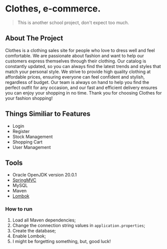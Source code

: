 # Clothes, e-commerce.
> This is another school project, don't expect too much.

## About The Project

<p>Clothes is a clothing sales site for people who love to dress well and feel comfortable. We are passionate about fashion and want to help our customers express themselves through their clothing. Our catalog is constantly updated, so you can always find the latest trends and styles that match your personal style. We strive to provide high quality clothing at affordable prices, ensuring everyone can feel confident and stylish, regardless of budget. Our team is always on hand to help you find the perfect outfit for any occasion, and our fast and efficient delivery ensures you can enjoy your shopping in no time. Thank you for choosing Clothes for your fashion shopping!</p>

## Things Similiar to Features
<ul>
    <li>Login</li>
    <li>Register</li>
    <li>Stock Management</li>
    <li>Shopping Cart</li>
    <li>User Management</li>
</ul>

## Tools
<ul>
    <li>Oracle OpenJDK version 20.0.1</li>
    <li><a href="https://spring.io/">SpringMVC</a></li>
    <li>MySQL</li>
    <li>Maven</li>
    <li><a href="https://projectlombok.org/">Lombok</a></li>
</ul>

<h3>How to run</h3>

<ol>
    <li>Load all Maven dependencies;</li>
    <li>Change the connection string values in <code>application.properties</code>;</li>
    <li>Create the database;</li>
    <li>Enable Lombok;</li>
    <li>I might be forgetting something, but, good luck!</li>
</ol>



